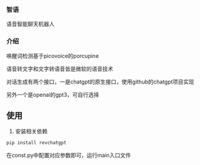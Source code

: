 ### 智语
语音智能聊天机器人
### 介绍
唤醒词检测基于picovoice的porcupine

语音转文字和文字转语音皆是微软的语音技术

对话生成有两个接口，一是chatgpt的原生接口，使用github的chatgpt项目实现

另外一个是openai的gpt3，可自行选择

## 使用
1. 安装相关依赖
```bash
pip install revchatgpt
```

在const.py中配置对应参数即可，运行main入口文件

